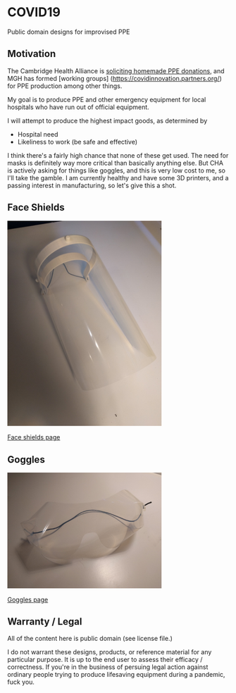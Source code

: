 # COVID19

Public domain designs for improvised PPE

## Motivation

The Cambridge Health Alliance is [soliciting homemade PPE donations](https://www.challiance.org/about/newsroom/personal_protective_equipment_ppe_homemade_donatio_1180), and MGH has formed [working groups] (https://covidinnovation.partners.org/) for PPE production among other things.

My goal is to produce PPE and other emergency equipment for local hospitals who have run out of official equipment.

I will attempt to produce the highest impact goods, as determined by

* Hospital need
* Likeliness to work (be safe and effective)

I think there's a fairly high chance that none of these get used. The need for masks is definitely way more critical than basically anything else. But CHA is actively asking for things like goggles, and this is very low cost to me, so I'll take the gamble. I am currently healthy and have some 3D printers, and a passing interest in manufacturing, so let's give this a shot.

## Face Shields

<img alt="Face shield picture" src="shield.jpg" width="350">

[Face shields page](shields.md)

## Goggles

<img alt="Goggles picture" src="goggles.jpg" width="350">

[Goggles page](goggles.md)

## Warranty / Legal

All of the content here is public domain (see license file.)

I do not warrant these designs, products, or reference material for any particular purpose. It is up to the end user to assess their efficacy / correctness. If you're in the business of persuing legal action against ordinary people trying to produce lifesaving equipment during a pandemic, fuck you.
